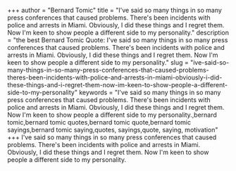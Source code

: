 +++
author = "Bernard Tomic"
title = "I've said so many things in so many press conferences that caused problems. There's been incidents with police and arrests in Miami. Obviously, I did these things and I regret them. Now I'm keen to show people a different side to my personality."
description = "the best Bernard Tomic Quote: I've said so many things in so many press conferences that caused problems. There's been incidents with police and arrests in Miami. Obviously, I did these things and I regret them. Now I'm keen to show people a different side to my personality."
slug = "ive-said-so-many-things-in-so-many-press-conferences-that-caused-problems-theres-been-incidents-with-police-and-arrests-in-miami-obviously-i-did-these-things-and-i-regret-them-now-im-keen-to-show-people-a-different-side-to-my-personality"
keywords = "I've said so many things in so many press conferences that caused problems. There's been incidents with police and arrests in Miami. Obviously, I did these things and I regret them. Now I'm keen to show people a different side to my personality.,bernard tomic,bernard tomic quotes,bernard tomic quote,bernard tomic sayings,bernard tomic saying,quotes, sayings,quote, saying, motivation"
+++
I've said so many things in so many press conferences that caused problems. There's been incidents with police and arrests in Miami. Obviously, I did these things and I regret them. Now I'm keen to show people a different side to my personality.
